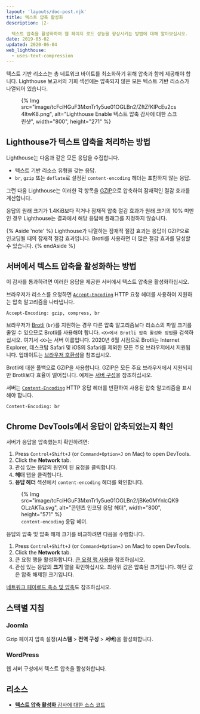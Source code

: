 ```yaml
---
layout: 'layouts/doc-post.njk'
title: 텍스트 압축 활성화
description: |2-

  텍스트 압축을 활성화하여 웹 페이지 로드 성능을 향상시키는 방법에 대해 알아보십시오.
date: 2019-05-02
updated: 2020-06-04
web_lighthouse:
  - uses-text-compression
---
```


텍스트 기반 리소스는 총 네트워크 바이트를 최소화하기 위해 압축과 함께 제공해야 합니다. Lighthouse 보고서의 기회 섹션에는 압축되지 않은 모든 텍스트 기반 리소스가 나열되어 있습니다.

<figure>{% Img src="image/tcFciHGuF3MxnTr1y5ue01OGLBn2/ZftZfKlPcEu2cs4ltwK8.png", alt="Lighthouse Enable 텍스트 압축 감사에 대한 스크린샷", width="800", height="271" %}</figure>

## Lighthouse가 텍스트 압축을 처리하는 방법

Lighthouse는 다음과 같은 모든 응답을 수집합니다.

- 텍스트 기반 리소스 유형을 갖는 응답.
- `br`, `gzip` 또는 `deflate`로 설정된 `content-encoding` 헤더는 포함하지 않는 응답.

그런 다음 Lighthouse는 이러한 각 항목을 [GZIP](https://www.gnu.org/software/gzip/)으로 압축하여 잠재적인 절감 효과를 계산합니다.

응답의 원래 크기가 1.4KiB보다 작거나 잠재적 압축 절감 효과가 원래 크기의 10% 미만인 경우 Lighthouse는 결과에서 해당 응답에 플래그를 지정하지 않습니다.

{% Aside 'note' %} Lighthouse가 나열하는 잠재적 절감 효과는 응답이 GZIP으로 인코딩될 때의 잠재적 절감 효과입니다. Brotli를 사용하면 더 많은 절감 효과를 달성할 수 있습니다. {% endAside %}

## 서버에서 텍스트 압축을 활성화하는 방법

이 감사를 통과하려면 이러한 응답을 제공한 서버에서 텍스트 압축을 활성화하십시오.

브라우저가 리소스를 요청하면 [`Accept-Encoding`](https://developer.mozilla.org/docs/Web/HTTP/Headers/Accept-Encoding) HTTP 요청 헤더를 사용하여 지원하는 압축 알고리즘을 나타냅니다.

```text
Accept-Encoding: gzip, compress, br
```

브라우저가 [Brotli](https://opensource.googleblog.com/2015/09/introducing-brotli-new-compression.html) (`br`)를 지원하는 경우 다른 압축 알고리즘보다 리소스의 파일 크기를 줄일 수 있으므로 Brotli를 사용해야 합니다. `<X>에서 Brotli 압축 활성화 방법`을 검색하십시오. 여기서 `<X>`는 서버 이름입니다. 2020년 6월 시점으로 Brotli는 Internet Explorer, 데스크탑 Safari 및 iOS의 Safari를 제외한 모든 주요 브라우저에서 지원됩니다. 업데이트는 [브라우저 호환성](https://developer.mozilla.org/docs/Web/HTTP/Headers/Content-Encoding#Browser_compatibility)을 참조십시오.

Brotli에 대한 폴백으로 GZIP을 사용합니다. GZIP은 모든 주요 브라우저에서 지원되지만 Brotli보다 효율이 떨어집니다. 예제는 [서버 구성](https://github.com/h5bp/server-configs)을 참조하십시오.

서버는 [`Content-Encoding`](https://developer.mozilla.org/docs/Web/HTTP/Headers/Content-Encoding) HTTP 응답 헤더를 반환하여 사용된 압축 알고리즘을 표시해야 합니다.

```text
Content-Encoding: br
```

## Chrome DevTools에서 응답이 압축되었는지 확인

서버가 응답을 압축했는지 확인하려면:

[comment]: <> (The following list was a shortcode from web.dev, but it was not translated from English for any language.)
1. Press <code><kbd>Control</kbd>+<kbd>Shift</kbd>+<kbd>J</kbd></code> (or <code><kbd>Command</kbd>+<kbd>Option</kbd>+<kbd>J</kbd></code> on Mac) to open DevTools.
2. Click the **Network** tab.
3. 관심 있는 응답의 원인이 된 요청을 클릭합니다.
4. **헤더** 탭을 클릭합니다.
5. **응답 헤더** 섹션에서 `content-encoding` 헤더를 확인합니다.

<figure>{% Img src="image/tcFciHGuF3MxnTr1y5ue01OGLBn2/jBKe0MYnlcQK9OLzAKTa.svg", alt="콘텐츠 인코딩 응답 헤더", width="800", height="571" %}<figcaption> <code>content-encoding</code> 응답 헤더. </figcaption></figure>

응답의 압축 및 압축 해제 크기를 비교하려면 다음을 수행합니다.

[comment]: <> (The following list was a shortcode from web.dev, but it was not translated from English for any language.)
1. Press <code><kbd>Control</kbd>+<kbd>Shift</kbd>+<kbd>J</kbd></code> (or <code><kbd>Command</kbd>+<kbd>Option</kbd>+<kbd>J</kbd></code> on Mac) to open DevTools.
2. Click the **Network** tab.
3. 큰 요청 행을 활성화합니다. [큰 요청 행 사용](https://developers.google.com/web/tools/chrome-devtools/network/reference#request-rows)을 참조하십시오.
4. 관심 있는 응답의 **크기** 열을 확인하십시오. 최상위 값은 압축된 크기입니다. 하단 값은 압축 해제된 크기입니다.

[네트워크 페이로드 축소 및 압축](https://web.dev/reduce-network-payloads-using-text-compression/)도 참조하십시오.

## 스택별 지침

### Joomla

Gzip 페이지 압축 설정(**시스템** &gt; **전역 구성** &gt; **서버**)을 활성화합니다.

### WordPress

웹 서버 구성에서 텍스트 압축을 활성화합니다.

## 리소스

- [**텍스트 압축 활성화** 감사에 대한 소스 코드](https://github.com/GoogleChrome/lighthouse/blob/master/lighthouse-core/audits/byte-efficiency/uses-text-compression.js)
